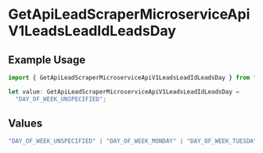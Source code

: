 # GetApiLeadScraperMicroserviceApiV1LeadsLeadIdLeadsDay

## Example Usage

```typescript
import { GetApiLeadScraperMicroserviceApiV1LeadsLeadIdLeadsDay } from "oppulence-backend-sdk/models/operations";

let value: GetApiLeadScraperMicroserviceApiV1LeadsLeadIdLeadsDay =
  "DAY_OF_WEEK_UNSPECIFIED";
```

## Values

```typescript
"DAY_OF_WEEK_UNSPECIFIED" | "DAY_OF_WEEK_MONDAY" | "DAY_OF_WEEK_TUESDAY" | "DAY_OF_WEEK_WEDNESDAY" | "DAY_OF_WEEK_THURSDAY" | "DAY_OF_WEEK_FRIDAY" | "DAY_OF_WEEK_SATURDAY" | "DAY_OF_WEEK_SUNDAY"
```